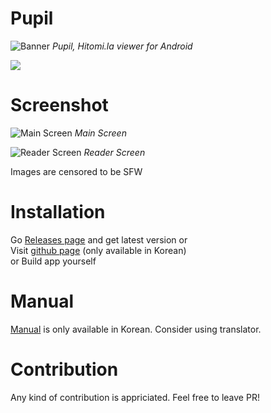 # Pupil

![Banner](https://github.com/tom5079/Pupil/blob/gh-pages/assets/images/pupil-banner.png?raw=true)
*Pupil, Hitomi.la viewer for Android*  

[![](https://discordapp.com/api/guilds/610452916612104194/embed.png?style=banner2)](https://discord.gg/Stj4b5v)  

# Screenshot
![Main Screen](https://github.com/tom5079/Pupil/blob/gh-pages/assets/images/main-screenshot.png?raw=true)
*Main Screen*

![Reader Screen](https://github.com/tom5079/Pupil/blob/gh-pages/assets/images/reader-screenshot.png?raw=true)
*Reader Screen*

Images are censored to be SFW

# Installation

Go [Releases page](https://github.com/tom5079/Pupil/releases) and get latest version or  
Visit [github page](https://tom5079.github.io/Pupil/) (only available in Korean)  
or Build app yourself  

# Manual

[Manual](https://tom5079.github.io/Pupil/2019/06/06/manual-kr.html) is only available in Korean. Consider using translator.

# Contribution

Any kind of contribution is appriciated. Feel free to leave PR! 
